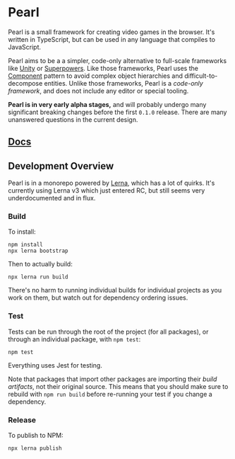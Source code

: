 # Pearl

Pearl is a small framework for creating video games in the browser. It's written in TypeScript, but can be used in any language that compiles to JavaScript.

Pearl aims to be a a simpler, code-only alternative to full-scale frameworks like [Unity](http://unity3d.com/) or [Superpowers](http://superpowers-html5.com/). Like those frameworks, Pearl uses the [Component](http://gameprogrammingpatterns.com/component.html) pattern to avoid complex object hierarchies and difficult-to-decompose entities. Unlike those frameworks, Pearl is a _code-only framework_, and does not include any editor or special tooling.

**Pearl is in very early alpha stages,** and will probably undergo many significant breaking changes before the first `0.1.0` release. There are many unanswered questions in the current design.

## [Docs](https://pearl-docs.disco.zone/)

## Development Overview

Pearl is in a monorepo powered by [Lerna](https://github.com/lerna/lerna), which has a lot of quirks. It's currently using Lerna v3 which just entered RC, but still seems very underdocumented and in flux.

### Build

To install:

```text
npm install
npx lerna bootstrap
```

Then to actually build:

```text
npx lerna run build
```

There's no harm to running individual builds for individual projects as you work on them, but watch out for dependency ordering issues.

### Test

Tests can be run through the root of the project (for all packages), or through an individual package, with `npm test`:

```text
npm test
```

Everything uses Jest for testing.

Note that packages that import other packages are importing their _build artifacts_, not their original source. This means that you should make sure to rebuild with `npm run build` before re-running your test if you change a dependency.

### Release

To publish to NPM:

```text
npx lerna publish
```
